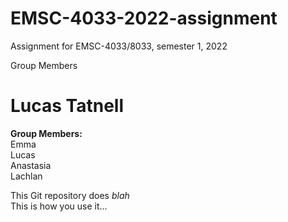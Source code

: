 # EMSC-4033-2022-assignment
Assignment for EMSC-4033/8033, semester 1, 2022

Group Members

Lucas Tatnell
=======
 **Group Members:**  
  Emma  
  Lucas  
  Anastasia  
  Lachlan    
  
  This Git repository does *blah*  
  This is how you use it...  

